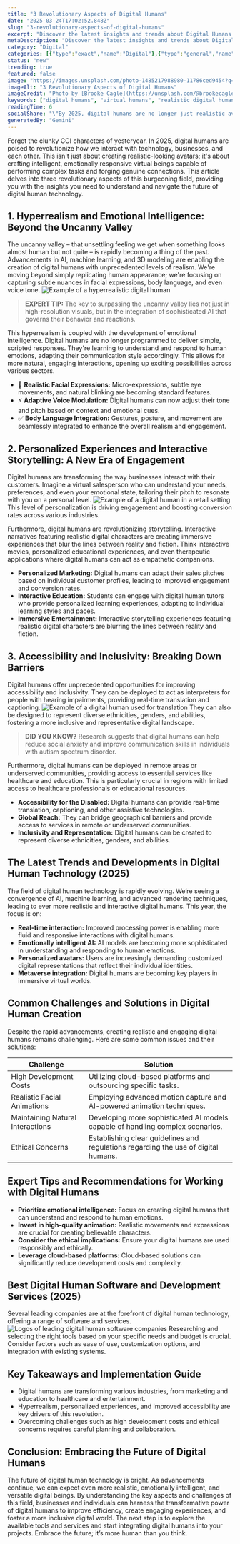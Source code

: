 ```yaml
---
title: "3 Revolutionary Aspects of Digital Humans"
date: "2025-03-24T17:02:52.848Z"
slug: "3-revolutionary-aspects-of-digital-humans"
excerpt: "Discover the latest insights and trends about Digital Humans. This comprehensive guide covers everything you need to know about Digital Humans in 2025."
metaDescription: "Discover the latest insights and trends about Digital Humans. This comprehensive guide covers everything you need to know about Digital Humans in 2025."
category: "Digital"
categories: [{"type":"exact","name":"Digital"},{"type":"general","name":"Entertainment"},{"type":"medium","name":"Virtual Production"},{"type":"specific","name":"Motion Capture"},{"type":"niche","name":"Facial Rigging"}]
status: "new"
trending: true
featured: false
image: "https://images.unsplash.com/photo-1485217988980-11786ced9454?q=85&w=1200&fit=max&fm=webp&auto=compress"
imageAlt: "3 Revolutionary Aspects of Digital Humans"
imageCredit: "Photo by [Brooke Cagle](https://unsplash.com/@brookecagle) on Unsplash"
keywords: ["digital humans", "virtual humans", "realistic digital humans", "create digital humans", "digital human technology", "cost of digital human creation", "digital human animation", "best digital human software", "applications of digital humans", "digital human development services"]
readingTime: 6
socialShare: "\"By 2025, digital humans are no longer just realistic avatars; they're emotionally intelligent companions shaping how we work, learn, and connect. Prepare for a future where the line between virtual and real blurs.\""
generatedBy: "Gemini"
---
```




Forget the clunky CGI characters of yesteryear.  In 2025, digital humans are poised to revolutionize how we interact with technology, businesses, and each other.  This isn't just about creating realistic-looking avatars; it's about crafting intelligent, emotionally responsive virtual beings capable of performing complex tasks and forging genuine connections.  This article delves into three revolutionary aspects of this burgeoning field, providing you with the insights you need to understand and navigate the future of digital human technology.

## 1. Hyperrealism and Emotional Intelligence: Beyond the Uncanny Valley

The uncanny valley – that unsettling feeling we get when something looks almost human but not quite – is rapidly becoming a thing of the past.  Advancements in AI, machine learning, and 3D modeling are enabling the creation of digital humans with unprecedented levels of realism.  We're moving beyond simply replicating human appearance; we're focusing on capturing subtle nuances in facial expressions, body language, and even voice tone. ![Example of a hyperrealistic digital human](https://images.unsplash.com/photo-1517245386807-bb43f82c33c4?q=85&w=1200&fit=max&fm=webp&auto=compress)

> **EXPERT TIP:** The key to surpassing the uncanny valley lies not just in high-resolution visuals, but in the integration of sophisticated AI that governs their behavior and reactions.

This hyperrealism is coupled with the development of emotional intelligence.  Digital humans are no longer programmed to deliver simple, scripted responses.  They're learning to understand and respond to human emotions, adapting their communication style accordingly. This allows for more natural, engaging interactions, opening up exciting possibilities across various sectors.

* 🔑 **Realistic Facial Expressions:**  Micro-expressions, subtle eye movements, and natural blinking are becoming standard features.
* ⚡ **Adaptive Voice Modulation:**  Digital humans can now adjust their tone and pitch based on context and emotional cues.
* ✅ **Body Language Integration:**  Gestures, posture, and movement are seamlessly integrated to enhance the overall realism and engagement.

## 2.  Personalized Experiences and Interactive Storytelling:  A New Era of Engagement

Digital humans are transforming the way businesses interact with their customers.  Imagine a virtual salesperson who can understand your needs, preferences, and even your emotional state, tailoring their pitch to resonate with you on a personal level.  ![Example of a digital human in a retail setting](https://images.unsplash.com/photo-1522202176988-66273c2fd55f?q=85&w=1200&fit=max&fm=webp&auto=compress) This level of personalization is driving engagement and boosting conversion rates across various industries.

Furthermore, digital humans are revolutionizing storytelling.  Interactive narratives featuring realistic digital characters are creating immersive experiences that blur the lines between reality and fiction.  Think interactive movies, personalized educational experiences, and even therapeutic applications where digital humans can act as empathetic companions.

* **Personalized Marketing:**  Digital humans can adapt their sales pitches based on individual customer profiles, leading to improved engagement and conversion rates.
* **Interactive Education:**  Students can engage with digital human tutors who provide personalized learning experiences, adapting to individual learning styles and paces.
* **Immersive Entertainment:**  Interactive storytelling experiences featuring realistic digital characters are blurring the lines between reality and fiction.

## 3.  Accessibility and Inclusivity:  Breaking Down Barriers

Digital humans offer unprecedented opportunities for improving accessibility and inclusivity.  They can be deployed to act as interpreters for people with hearing impairments, providing real-time translation and captioning.  ![Example of a digital human used for translation](https://images.unsplash.com/photo-1454165804606-c3d57bc86b40?q=85&w=1200&fit=max&fm=webp&auto=compress) They can also be designed to represent diverse ethnicities, genders, and abilities, fostering a more inclusive and representative digital landscape.

> **DID YOU KNOW?**  Research suggests that digital humans can help reduce social anxiety and improve communication skills in individuals with autism spectrum disorder.

Furthermore, digital humans can be deployed in remote areas or underserved communities, providing access to essential services like healthcare and education.  This is particularly crucial in regions with limited access to healthcare professionals or educational resources.

* **Accessibility for the Disabled:**  Digital humans can provide real-time translation, captioning, and other assistive technologies.
* **Global Reach:**  They can bridge geographical barriers and provide access to services in remote or underserved communities.
* **Inclusivity and Representation:**  Digital humans can be created to represent diverse ethnicities, genders, and abilities.

##  The Latest Trends and Developments in Digital Human Technology (2025)

The field of digital human technology is rapidly evolving. We’re seeing a convergence of AI, machine learning, and advanced rendering techniques, leading to ever more realistic and interactive digital humans.  This year, the focus is on:

* **Real-time interaction:**  Improved processing power is enabling more fluid and responsive interactions with digital humans.
* **Emotionally intelligent AI:**  AI models are becoming more sophisticated in understanding and responding to human emotions.
* **Personalized avatars:**  Users are increasingly demanding customized digital representations that reflect their individual identities.
* **Metaverse integration:**  Digital humans are becoming key players in immersive virtual worlds.

## Common Challenges and Solutions in Digital Human Creation

Despite the rapid advancements, creating realistic and engaging digital humans remains challenging.  Here are some common issues and their solutions:

| Challenge                     | Solution                                                                     |
|------------------------------|-----------------------------------------------------------------------------|
| High Development Costs        | Utilizing cloud-based platforms and outsourcing specific tasks.              |
| Realistic Facial Animations  | Employing advanced motion capture and AI-powered animation techniques.      |
| Maintaining Natural Interactions | Developing more sophisticated AI models capable of handling complex scenarios. |
| Ethical Concerns              | Establishing clear guidelines and regulations regarding the use of digital humans.|

## Expert Tips and Recommendations for Working with Digital Humans

* **Prioritize emotional intelligence:**  Focus on creating digital humans that can understand and respond to human emotions.
* **Invest in high-quality animation:**  Realistic movements and expressions are crucial for creating believable characters.
* **Consider the ethical implications:**  Ensure your digital humans are used responsibly and ethically.
* **Leverage cloud-based platforms:**  Cloud-based solutions can significantly reduce development costs and complexity.

##  Best Digital Human Software and Development Services (2025)

Several leading companies are at the forefront of digital human technology, offering a range of software and services.  ![Logos of leading digital human software companies](https://images.unsplash.com/photo-1485217988980-11786ced9454?q=85&w=1200&fit=max&fm=webp&auto=compress)  Researching and selecting the right tools based on your specific needs and budget is crucial.  Consider factors such as ease of use, customization options, and integration with existing systems.

## Key Takeaways and Implementation Guide

* Digital humans are transforming various industries, from marketing and education to healthcare and entertainment.
*  Hyperrealism, personalized experiences, and improved accessibility are key drivers of this revolution.
*  Overcoming challenges such as high development costs and ethical concerns requires careful planning and collaboration.

## Conclusion: Embracing the Future of Digital Humans

The future of digital human technology is bright. As advancements continue, we can expect even more realistic, emotionally intelligent, and versatile digital beings.  By understanding the key aspects and challenges of this field, businesses and individuals can harness the transformative power of digital humans to improve efficiency, create engaging experiences, and foster a more inclusive digital world.  The next step is to explore the available tools and services and start integrating digital humans into your projects.  Embrace the future; it’s more human than you think.

